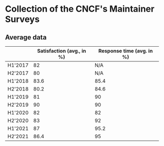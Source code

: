 # Collection of the CNCF's Maintainer Surveys

## Average data

|         | Satisfaction (avg., in %) | Response time (avg. in %) |
|---------|---------------------------|---------------------------|
| H1'2017 | 82                        | N/A                       |
| H2'2017 | 80                        | N/A                       |
| H1'2018 | 83.6                      | 85.4                      |
| H2'2018 | 80.2                      | 84.6                      |
| H1'2019 | 81                        | 90                        |
| H2'2019 | 90                        | 90                        |
| H1'2020 | 82                        | 82                        |
| H2'2020 | 83                        | 92                        |
| H1'2021 | 87                        | 95.2                      |
| H2'2021 | 86.4                      | 95                        |
